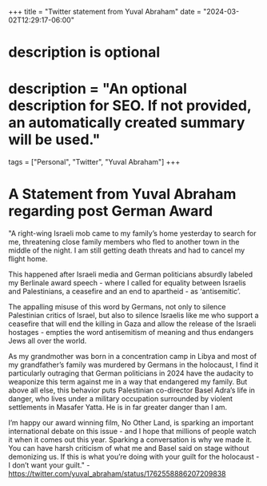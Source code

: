 +++
title = "Twitter statement from Yuval Abraham"
date = "2024-03-02T12:29:17-06:00"

#
# description is optional
#
# description = "An optional description for SEO. If not provided, an automatically created summary will be used."

tags = ["Personal", "Twitter", "Yuval Abraham"]
+++
# A Statement from Yuval Abraham regarding post German Award

"A right-wing Israeli mob came to my family’s home yesterday to search for me, threatening close family members who fled to another town in the middle of the night. I am still getting death threats and had to cancel my flight home. 

This happened after Israeli media and German politicians absurdly labeled my Berlinale award speech - where I called for equality between Israelis and Palestinians, a ceasefire and an end to apartheid - as ‘antisemitic’. 

The appalling misuse of this word by Germans, not only to silence Palestinian critics of Israel, but also to silence Israelis like me who support a ceasefire that will end the killing in Gaza and allow the release of the Israeli hostages - empties the word antisemitism of meaning and thus endangers Jews all over the world. 

As my grandmother was born in a concentration camp in Libya and most of my grandfather’s family was murdered by Germans in the holocaust, I find it particularly outraging that German politicians in 2024 have the audacity to weaponize this term against me in a way that endangered my family. But above all else, this behavior puts Palestinian co-director Basel Adra’s life in danger, who lives under a military occupation surrounded by violent settlements in Masafer Yatta. He is in far greater danger than I am. 

I’m happy our award winning film, No Other Land, is sparking an important international debate on this issue - and I hope that millions of people watch it when it comes out this year. Sparking a conversation is why we made it. You can have harsh criticism of what me and Basel said on stage without demonizing us. If this is what you’re doing with your guilt for the holocaust - I don’t want your guilt." - https://twitter.com/yuval_abraham/status/1762558886207209838